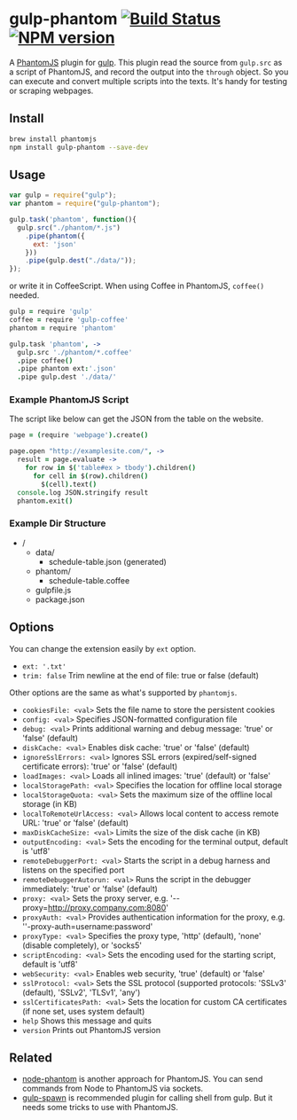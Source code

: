 # gulp-phantom [![Build Status](https://travis-ci.org/cognitom/gulp-phantom.svg?branch=master)](https://travis-ci.org/cognitom/gulp-phantom) [![NPM version](https://badge.fury.io/js/gulp-phantom.svg)](http://badge.fury.io/js/gulp-phantom)

A [PhantomJS](http://phantomjs.org/) plugin for [gulp](https://github.com/gulpjs/gulp). This plugin read the source from `gulp.src` as a script of PhantomJS, and record the output into the `through` object. So you can execute and convert multiple scripts into the texts. It's handy for testing or scraping webpages.


## Install

```bash
brew install phantomjs
npm install gulp-phantom --save-dev
```


## Usage

```javascript
var gulp = require("gulp");
var phantom = require("gulp-phantom");

gulp.task('phantom', function(){
  gulp.src("./phantom/*.js")
    .pipe(phantom({
      ext: 'json'
    }))
    .pipe(gulp.dest("./data/"));
});
```

or write it in CoffeeScript. When using Coffee in PhantomJS, `coffee()` needed.

```coffeescript
gulp = require 'gulp'
coffee = require 'gulp-coffee'
phantom = require 'phantom'

gulp.task 'phantom', ->
  gulp.src './phantom/*.coffee'
  .pipe coffee()
  .pipe phantom ext:'.json'
  .pipe gulp.dest './data/'
```

### Example PhantomJS Script

The script like below can get the JSON from the table on the website.

```coffeescript
page = (require 'webpage').create()

page.open "http://examplesite.com/", ->
  result = page.evaluate ->
    for row in $('table#ex > tbody').children()
      for cell in $(row).children()
        $(cell).text()
  console.log JSON.stringify result
  phantom.exit()
```


### Example Dir Structure

- /
	- data/
		- schedule-table.json (generated)
	- phantom/
		- schedule-table.coffee
	- gulpfile.js
	- package.json


## Options

You can change the extension easily by `ext` option.

- `ext: '.txt'`
- `trim: false` Trim newline at the end of file: true or false (default)

Other options are the same as what's supported by `phantomjs`.

- `cookiesFile: <val>` Sets the file name to store the persistent cookies
- `config: <val>` Specifies JSON-formatted configuration file
- `debug: <val>` Prints additional warning and debug message: 'true' or 'false' (default)
- `diskCache: <val>` Enables disk cache: 'true' or 'false' (default)
- `ignoreSslErrors: <val>` Ignores SSL errors (expired/self-signed certificate errors): 'true' or 'false' (default)
- `loadImages: <val>` Loads all inlined images: 'true' (default) or 'false'
- `localStoragePath: <val>` Specifies the location for offline local storage
- `localStorageQuota: <val>` Sets the maximum size of the offline local storage (in KB)
- `localToRemoteUrlAccess: <val>` Allows local content to access remote URL: 'true' or 'false' (default)
- `maxDiskCacheSize: <val>` Limits the size of the disk cache (in KB)
- `outputEncoding: <val>` Sets the encoding for the terminal output, default is 'utf8'
- `remoteDebuggerPort: <val>` Starts the script in a debug harness and listens on the specified port
- `remoteDebuggerAutorun: <val>` Runs the script in the debugger immediately: 'true' or 'false' (default)
- `proxy: <val>` Sets the proxy server, e.g. '--proxy=http://proxy.company.com:8080'
- `proxyAuth: <val>` Provides authentication information for the proxy, e.g. ''-proxy-auth=username:password'
- `proxyType: <val>` Specifies the proxy type, 'http' (default), 'none' (disable completely), or 'socks5'
- `scriptEncoding: <val>` Sets the encoding used for the starting script, default is 'utf8'
- `webSecurity: <val>` Enables web security, 'true' (default) or 'false'
- `sslProtocol: <val>` Sets the SSL protocol (supported protocols: 'SSLv3' (default), 'SSLv2', 'TLSv1', 'any')
- `sslCertificatesPath: <val>` Sets the location for custom CA certificates (if none set, uses system default)
- `help` Shows this message and quits
- `version` Prints out PhantomJS version


## Related

- [node-phantom](https://github.com/alexscheelmeyer/node-phantom) is another approach for PhantomJS. You can send commands from Node to PhantomJS via sockets.
- [gulp-spawn](https://github.com/hparra/gulp-spawn) is recommended plugin for calling shell from gulp. But it needs some tricks to use with PhantomJS.

